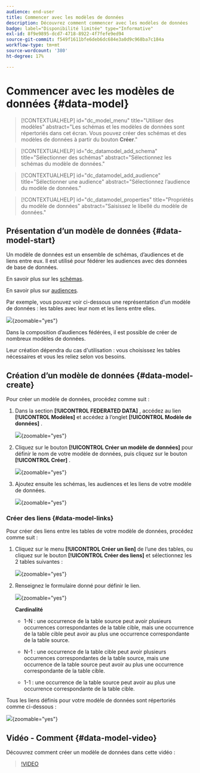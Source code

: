 ```yaml
---
audience: end-user
title: Commencer avec les modèles de données
description: Découvrez comment commencer avec les modèles de données
badge: label="Disponibilité limitée" type="Informative"
exl-id: 8f9e9895-dcd7-4718-8922-4f7fefe9ed94
source-git-commit: f549f1611bfe6deb6dc684e3a0d9c968ba7c184a
workflow-type: tm+mt
source-wordcount: '380'
ht-degree: 17%

---
```


# Commencer avec les modèles de données {#data-model}

>[!CONTEXTUALHELP]
>id="dc_model_menu"
>title="Utiliser des modèles"
>abstract="Les schémas et les modèles de données sont répertoriés dans cet écran. Vous pouvez créer des schémas et des modèles de données à partir du bouton **Créer**."

>[!CONTEXTUALHELP]
>id="dc_datamodel_add_schema"
>title="Sélectionner des schémas"
>abstract="Sélectionnez les schémas du modèle de données."


>[!CONTEXTUALHELP]
>id="dc_datamodel_add_audience"
>title="Sélectionner une audience"
>abstract="Sélectionnez l’audience du modèle de données."

>[!CONTEXTUALHELP]
>id="dc_datamodel_properties"
>title="Propriétés du modèle de données"
>abstract="Saisissez le libellé du modèle de données."


## Présentation d’un modèle de données {#data-model-start}

Un modèle de données est un ensemble de schémas, d’audiences et de liens entre eux. Il est utilisé pour fédérer les audiences avec des données de base de données.

En savoir plus sur les [schémas](../customer/schemas.md#schema-start).

En savoir plus sur [audiences](../start/audiences.md).

Par exemple, vous pouvez voir ci-dessous une représentation d’un modèle de données : les tables avec leur nom et les liens entre elles.

![](assets/datamodel.png){zoomable="yes"}

Dans la composition d’audiences fédérées, il est possible de créer de nombreux modèles de données.

Leur création dépendra du cas d&#39;utilisation : vous choisissez les tables nécessaires et vous les reliez selon vos besoins.

## Création d’un modèle de données {#data-model-create}

Pour créer un modèle de données, procédez comme suit :

1. Dans la section **[!UICONTROL FEDERATED DATA]** , accédez au lien **[!UICONTROL Modèles]** et accédez à l’onglet **[!UICONTROL Modèle de données]** .

   ![](assets/datamodel_create.png){zoomable="yes"}

1. Cliquez sur le bouton **[!UICONTROL Créer un modèle de données]** pour définir le nom de votre modèle de données, puis cliquez sur le bouton **[!UICONTROL Créer]** .

   ![](assets/datamodel_name.png){zoomable="yes"}

1. Ajoutez ensuite les schémas, les audiences et les liens de votre modèle de données.

   ![](assets/datamodel_schemas.png){zoomable="yes"}

### Créer des liens {#data-model-links}

Pour créer des liens entre les tables de votre modèle de données, procédez comme suit :

1. Cliquez sur le menu **[!UICONTROL Créer un lien]** de l’une des tables, ou cliquez sur le bouton **[!UICONTROL Créer des liens]** et sélectionnez les 2 tables suivantes :

   ![](assets/datamodel_createlinks.png){zoomable="yes"}

1. Renseignez le formulaire donné pour définir le lien.

   ![](assets/datamodel_link.png){zoomable="yes"}

   **Cardinalité**

   * 1-N : une occurrence de la table source peut avoir plusieurs occurrences correspondantes de la table cible, mais une occurrence de la table cible peut avoir au plus une occurrence correspondante de la table source.

   * N-1 : une occurrence de la table cible peut avoir plusieurs occurrences correspondantes de la table source, mais une occurrence de la table source peut avoir au plus une occurrence correspondante de la table cible.

   * 1-1 : une occurrence de la table source peut avoir au plus une occurrence correspondante de la table cible.

Tous les liens définis pour votre modèle de données sont répertoriés comme ci-dessous :

![](assets/datamodel_alllinks.png){zoomable="yes"}

## Vidéo - Comment {#data-model-video}

Découvrez comment créer un modèle de données dans cette vidéo :

>[!VIDEO](https://video.tv.adobe.com/v/3432020)
